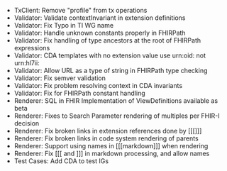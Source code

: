 * TxClient: Remove "profile" from tx operations
* Validator: Validate contextInvariant in extension definitions
* Validator: Fix Typo in TI WG name
* Validator: Handle unknown constants properly in FHIRPath
* Validator: Fix handling of type ancestors at the root of FHIRPath expressions
* Validator: CDA templates with no extension value use urn:oid: not urn:hl7ii:
* Validator: Allow URL as a type of string in FHIRPath type checking
* Validator: Fix semver validation
* Validator: Fix problem resolving context in CDA invariants
* Validator: Fix for FHIRPath constant handling
* Renderer: SQL in FHIR Implementation of ViewDefinitions available as beta
* Renderer: Fixes to Search Parameter rendering of multiples per FHIR-I decision
* Renderer: Fix broken links in extension references done by [[[]]]
* Renderer: Fix broken links in code system rendering of parents
* Renderer: Support using names in [[[markdown]]] when rendering
* Renderer: Fix [[[ and ]]] in markdown processing, and allow names
* Test Cases: Add CDA to test IGs